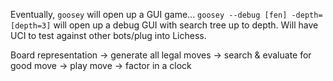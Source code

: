 Eventually, `goosey` will open up a GUI game... `goosey --debug [fen] -depth=[depth=3]` will open up a debug GUI with search tree up to depth. Will have UCI to test against other bots/plug into Lichess.

Board representation -> generate all legal moves -> search & evaluate for good move -> play move -> factor in a clock
